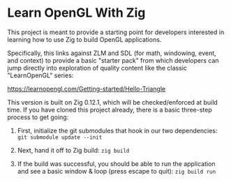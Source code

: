 # Learn OpenGL With Zig

This project is meant to provide a starting point for developers interested in learning how to use Zig to build OpenGL applications.

Specifically, this links against ZLM and SDL (for math, windowing, event, and context) to provide a basic "starter pack" from which developers can jump directly into exploration of quality content like the classic "LearnOpenGL" series:

https://learnopengl.com/Getting-started/Hello-Triangle

This version is built on Zig 0.12.1, which will be checked/enforced at build time. If you have cloned this project already, there is a basic three-step process to get going:

1. First, initialize the git submodules that hook in our two dependencies: `git submodule update --init`

1. Next, hand it off to Zig build: `zig build`

1. If the build was successful, you should be able to run the application and see a basic window & loop (press escape to quit): `zig build run`
